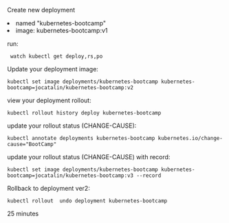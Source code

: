 
Create new deployment
<Li> named "kubernetes-bootcamp"
<Li> image: kubernetes-bootcamp:v1

run:
  
` watch kubectl get deploy,rs,po`

Update your deployment image:
  
`kubectl set image deployments/kubernetes-bootcamp kubernetes-bootcamp=jocatalin/kubernetes-bootcamp:v2`
  
  
view your deployment rollout:
  
`kubectl rollout history deploy kubernetes-bootcamp`

update your rollout status (CHANGE-CAUSE):
  
`kubectl annotate deployments kubernetes-bootcamp kubernetes.io/change-cause="BootCamp" `


update your rollout status (CHANGE-CAUSE) with record:
  
`kubectl set image deployments/kubernetes-bootcamp kubernetes-bootcamp=jocatalin/kubernetes-bootcamp:v3 --record`
  
 Rollback to deployment ver2:
  
  `kubectl rollout  undo deployment kubernetes-bootcamp `

  25 minutes
